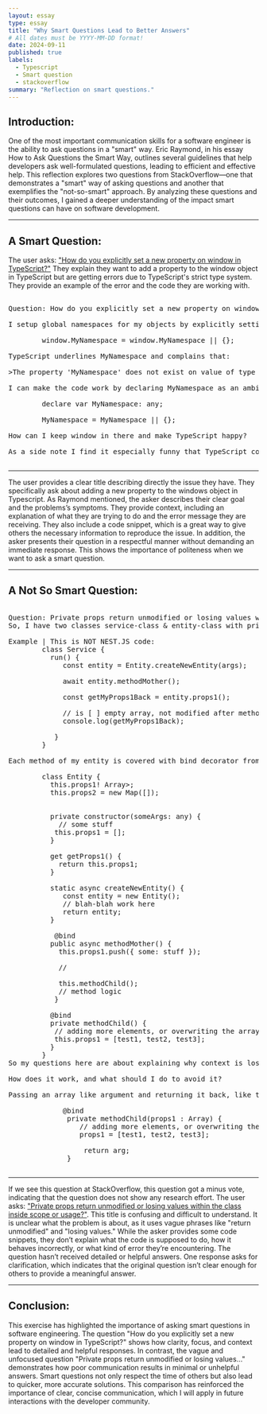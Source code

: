```yaml
---
layout: essay
type: essay
title: "Why Smart Questions Lead to Better Answers"
# All dates must be YYYY-MM-DD format!
date: 2024-09-11
published: true
labels:
  - Typescript
  - Smart question
  - stackoverflow
summary: "Reflection on smart questions."
---
```


## Introduction: 

One of the most important communication skills for a software engineer is the ability to ask questions in a "smart" way. Eric Raymond, in his essay How to Ask Questions the Smart Way, outlines several guidelines that help developers ask well-formulated questions, leading to efficient and effective help. This reflection explores two questions from StackOverflow—one that demonstrates a "smart" way of asking questions and another that exemplifies the "not-so-smart" approach. By analyzing these questions and their outcomes, I gained a deeper understanding of the impact smart questions can have on software development.

<hr>

## A Smart Question:   

The user asks: ["How do you explicitly set a new property on window in TypeScript?"](https://stackoverflow.com/questions/12709074/how-do-you-explicitly-set-a-new-property-on-window-in-typescript) They explain they want to add a property to the window object in TypeScript but are getting errors due to TypeScript's strict type system. They provide an example of the error and the code they are working with.

<pre>
 
Question: How do you explicitly set a new property on window in TypeScript?
  
I setup global namespaces for my objects by explicitly setting a property on window.

        window.MyNamespace = window.MyNamespace || {};

TypeScript underlines MyNamespace and complains that:

>The property 'MyNamespace' does not exist on value of type 'window' any"

I can make the code work by declaring MyNamespace as an ambient variable and dropping the window explicitness but I don't want to do that.

        declare var MyNamespace: any;

        MyNamespace = MyNamespace || {};
  
How can I keep window in there and make TypeScript happy?

As a side note I find it especially funny that TypeScript complains since it tells me that window is of type any which by definitely can contain anything.
  
</pre>

---

The user provides a clear title describing directly the issue they have. They specifically ask about adding a new property to the windows object in Typescript. As Raymond mentioned, the asker describes their clear goal and the problems’s symptoms. They provide context, including an explanation of what they are trying to do and the error message they are receiving. They also include a code snippet, which is a great way to give others the necessary information to reproduce the issue. In addition, the asker presents their question in a respectful manner without demanding an immediate response. This shows the importance of politeness when we want to ask a smart question. 


<hr>

## A Not So Smart Question:

<pre>

Question: Private props return unmodified or losing values within the class inside scope or usage?
So, I have two classes service-class & entity-class with private constructor & static async method, for creating new instance of class. My service-class create & call new entity-class instance and modified it with its properties.

Example | This is NOT NEST.JS code:
        class Service {
          run() {
             const entity = Entity.createNewEntity(args);

             await entity.methodMother();

             const getMyProps1Back = entity.props1();

             // is [ ] empty array, not modified after methodChild
             console.log(getMyProps1Back);

           }
        }    

Each method of my entity is covered with bind decorator from npm: bind-decorator module

        class Entity {
          this.props1! Array<Record<Type>>;
          this.props2 = new Map([]);


          private constructor(someArgs: any) {
            // some stuff
           this.props1 = [];  
          }

          get getProps1() {
            return this.props1;
          }

          static async createNewEntity() {
             const entity = new Entity();
             // blah-blah work here
             return entity;
          }

           @bind
          public async methodMother() {
            this.props1.push({ some: stuff });

            // 

            this.methodChild();
            // method logic
           }

          @bind
          private methodChild() {
           // adding more elements, or overwriting the array
           this.props1 = [test1, test2, test3];
          }
        }
So my questions here are about explaining why context is lost during calling of methodChild within the methodMother and how is my getter return an unmodified array of props1?

How does it work, and what should I do to avoid it?

Passing an array like argument and returning it back, like this? Or something else, like makign them anonymous?
            
             @bind
              private methodChild(props1 : Array<OfProps1>) {
                 // adding more elements, or overwriting the array
                 props1 = [test1, test2, test3];

                  return arg;
              }      
             
</pre>

--- 

If we see this question at StackOverflow, this question got a minus vote, indicating that the question does not show any research effort. The user asks: ["Private props return unmodified or losing values within the class inside scope or usage?"](https://stackoverflow.com/questions/78959669/private-props-return-unmodified-or-losing-values-within-the-class-inside-scope-o). This title is confusing and difficult to understand. It is unclear what the problem is about, as it uses vague phrases like "return unmodified" and "losing values." While the asker provides some code snippets, they don’t explain what the code is supposed to do, how it behaves incorrectly, or what kind of error they’re encountering. The question hasn’t received detailed or helpful answers. One response asks for clarification, which indicates that the original question isn’t clear enough for others to provide a meaningful answer.

<hr>

## Conclusion:

This exercise has highlighted the importance of asking smart questions in software engineering. The question "How do you explicitly set a new property on window in TypeScript?" shows how clarity, focus, and context lead to detailed and helpful responses. In contrast, the vague and unfocused question "Private props return unmodified or losing values..." demonstrates how poor communication results in minimal or unhelpful answers. Smart questions not only respect the time of others but also lead to quicker, more accurate solutions. This comparison has reinforced the importance of clear, concise communication, which I will apply in future interactions with the developer community.
